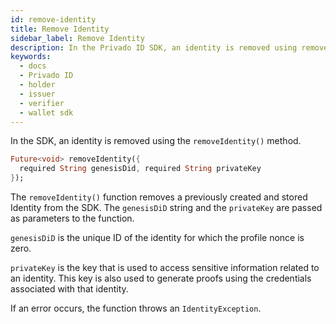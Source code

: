 ```yaml
---
id: remove-identity
title: Remove Identity
sidebar_label: Remove Identity
description: In the Privado ID SDK, an identity is removed using removeIdentity() method.
keywords:
  - docs
  - Privado ID
  - holder
  - issuer
  - verifier
  - wallet sdk
---
```


In the SDK, an identity is removed using the `removeIdentity()` method.

```dart
Future<void> removeIdentity({
  required String genesisDid, required String privateKey
});
```

The `removeIdentity()` function removes a previously created and stored Identity from the SDK. The `genesisDiD` string and the `privateKey` are passed as parameters to the function.

`genesisDiD` is the unique ID of the identity for which the profile nonce is zero.

`privateKey` is the key that is used to access sensitive information related to an identity. This key is also used to generate proofs using the credentials associated with that identity.

If an error occurs, the function throws an `IdentityException`.
